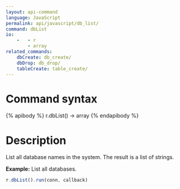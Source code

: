 ```yaml
---
layout: api-command
language: JavaScript
permalink: api/javascript/db_list/
command: dbList
io:
    -   - r
        - array
related_commands:
    dbCreate: db_create/
    dbDrop: db_drop/
    tableCreate: table_create/
---
```


# Command syntax #

{% apibody %}
r.dbList() &rarr; array
{% endapibody %}

# Description #

List all database names in the system. The result is a list of strings.

__Example:__ List all databases.

```javascript
r.dbList().run(conn, callback)
```
